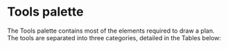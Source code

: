 # Tools palette

The Tools palette contains most of the elements required to draw a plan. The tools are separated into three categories, detailed in the Tables below:
